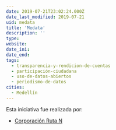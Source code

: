 ```yaml
---
date: 2019-07-21T23:02:24.000Z
date_last_modified: 2019-07-21
uid: medata
title: 'Medata'
description: ''
type: 
website: 
date_ini: 
date_end: 
tags:
  - transparencia-y-rendicion-de-cuentas
  - participación-ciudadana
  - uso-de-datos-abiertos
  - periodismo-de-datos
cities: 
  - Medellín
---
```


Esta iniciativa fue realizada por:

- [Corporación Ruta N](/organizaciones/corporacion-ruta-n)

